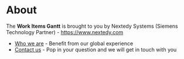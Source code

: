 # About

The **Work Items Gantt** is brought to you by Nextedy Systems (Siemens Technology Partner) - <https://www.nextedy.com>

* [Who we are](https://www.nextedy.com/who/) - Benefit from our global experience
* [Contact us](https://www.nextedy.com/contact/) - Pop in your question and we will get in touch with you

<script type="text/javascript" src="https://s3.amazonaws.com/assets.freshdesk.com/widget/freshwidget.js"></script>
<script type="text/javascript">
	FreshWidget.init("", {"queryString": "&widgetType=popup&formTitle=Nextedy+Help+%26+Support+Center&screenshot=no&captcha=yes", "utf8": "✓", "widgetType": "popup", "buttonType": "text", "buttonText": "Support", "buttonColor": "black", "buttonBg": "#2196f3", "alignment": "4", "offset": "235px", "formHeight": "500px", "screenshot": "no", "captcha": "yes", "url": "https://nextedy.freshdesk.com"} );
</script>